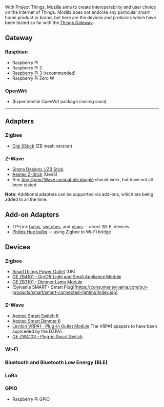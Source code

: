 With Project Things, Mozilla aims to create interoperability and user choice on the Internet of Things. Mozilla does not endorse any particular smart home product or brand, but here are the devices and protocols which have been tested  so far with the [Things Gateway](https://iot.mozilla.org/gateway).

## Gateway
### Raspbian
* Raspberry Pi
* Raspberry Pi 2
* [Raspberry Pi 3](https://www.raspberrypi.org/products/) (recommended)
* Raspberry Pi Zero W

### OpenWrt
* (Experimental OpenWrt package coming soon)

***

## Adapters
### Zigbee
* [Digi XStick](https://www.digi.com/products/xbee-rf-solutions/boxed-rf-modems-adapters/xstick) (ZB mesh version)

### Z-Wave
* [Sigma Designs UZB Stick](http://www.vesternet.com/z-wave-sigma-designs-usb-controller)
* [Aeotec Z-Stick](http://aeotec.com/z-wave-usb-stick) (Gen5)
* Any [Any OpenZWave compatible dongle](https://github.com/OpenZWave/open-zwave/wiki/Controller-Compatibility-List) should work, but have not all been tested

**Note:** Additional adapters can be supported via add-ons, which are being added to all the time.

## Add-on Adapters
* TP-Link [bulbs](http://www.tp-link.com/us/home-networking/smart-home/smart-bulbs), [switches](http://www.tp-link.com/us/home-networking/smart-home/smart-switches), and [plugs](http://www.tp-link.com/us/home-networking/smart-home/smart-plugs) -- direct Wi-Fi devices
* [Philips Hue bulbs](https://www2.meethue.com/en-us/products#filters=STARTER_KITS_SU%2CBULBS_SU%2CLIGHTSTRIPS_SU%2CLAMPS_SU%2CCONTROLS_SU&sliders=&support=&price=&priceBoxes=&page=&layout=12.subcategory.p-grid-icon) -- using Zigbee to Wi-Fi bridge

## Devices
### Zigbee
* [SmartThings Power Outlet](http://www.samsung.com/uk/smartthings/sensors-plug-f-app-uk-v2/) (UK)
* [GE ZB4101 - On/Off Light and Small Appliance Module](https://byjasco.com/products/ge-zigbee-plug-smart-switch)
* [GE ZB3101 - Dimmer Lamp Module](https://byjasco.com/products/ge-zigbee-plug-smart-dimmer)
* [Sylvania SMART+ Smart Plug][https://consumer.sylvania.com/our-products/smart/smart-connected-lighting/index.jsp]
### Z-Wave
* [Aeotec Smart Switch 6](https://aeotec.com/z-wave-plug-in-switch)
* [Aeotec Smart Dimmer 6](https://aeotec.com/z-wave-plug-in-dimmer)
* [Leviton VRPA1 - Plug-in Outlet Module](http://www.leviton.com/en/products/dzpa1-2bw) The VRPA1 apepars to have been suprceded by the DZPA1.
* [GE ZW4103 - Plug-in Smart Switch](https://products.z-wavealliance.org/products/1435)
### Wi-Fi
### Bluetooth and Bluetooth Low Energy (BLE)
### LoRa
### GPIO
* Raspberry Pi GPIO